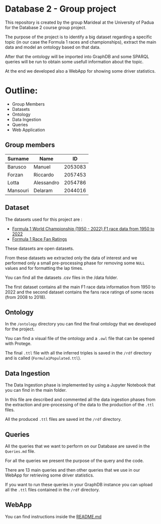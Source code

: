 # Database 2 - Group project

This repository is created by the group Marideal at the University of Padua for the Database 2 course group project. 

The purpose of the project is to identify a big dataset regarding a specific topic (in our case the Formula 1 races and championships), extract the main data and model an ontology based on that data.

After that the ontology will be imported into GraphDB and some SPARQL queries will be run to obtain some usefull information about the topic. 

At the end we developed also a WebApp for showing some driver statistics. 

# Outline:
- Group Members
- Datasets
- Ontology
- Data Ingestion
- Queries
- Web Application

## Group members
| Surname      | Name          | ID            |
| ------------ | ------------- | ------------- |
| Barusco      | Manuel        | 2053083       |
| Forzan       | Riccardo      | 2057453       |
| Lotta        | Alessandro    | 2054786       |
| Mansouri     | Delaram       | 2044016       |

## Dataset

The datasets used for this project are :

- [Formula 1 World Championship (1950 - 2022) F1 race data from 1950 to 2022](https://www.kaggle.com/datasets/rohanrao/formula-1-world-championship-1950-2020) 
- [Formula 1 Race Fan Ratings](https://www.kaggle.com/datasets/codingminds/formula-1-race-fan-ratings)

These datasets are open datasets. 

From these datasets we extracted only the data of interest and we performed only a small pre-processing phase for removing some <code>NULL</code> values and for formatting the lap times.

You can find all the datasets .csv files in the /data folder. 

The first dataset contains all the main F1 race data information from 1950 to 2022 and the second dataset contains the fans race ratings of some races (from 2008 to 2018).

## Ontology

In the <code>/ontology</code> directory you can find the final ontology that we developed for the project. 

You can find a visual file of the ontology and a <code>.owl</code> file that can be opened with Protege.

The final <code>.ttl</code> file with all the inferred triples is saved in the <code>/rdf</code> directory and is called (<code>Formula1Populated.ttl</code>). 

## Data Ingestion

The Data Ingestion phase is implemented by using a Jupyter Notebook that you can find in the main folder. 

In this file are described and commented all the data ingestion phases from the extraction and pre-processing of the data to the production of the <code>.ttl</code> files. 

All the produced <code>.ttl</code> files are saved int the <code>/rdf</code> directory. 

## Queries

All the queries that we want to perform on our Database are saved in the <code>Queries.md</code> file. 

For all the queries we present the purpose of the query and the code. 

There are 13 main queries and then other queries that we use in our WebApp for retrieving some driver statistics. 

If you want to run these queries in your GraphDB instance you can upload all the <code>.ttl</code> files contained in the <code>/rdf</code> directory.

## WebApp
You can find instructions inside the [README.md](./webapp/README.md)